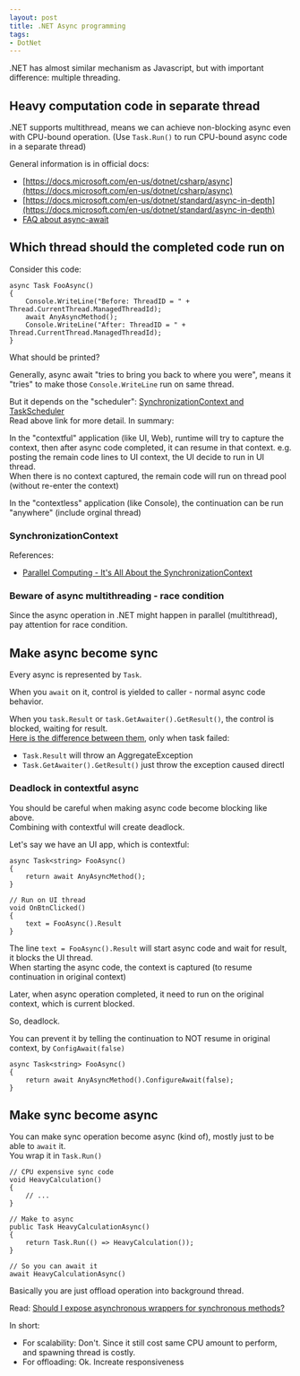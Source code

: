 ```yaml
---
layout: post
title: .NET Async programming
tags:
- DotNet
---
```


.NET has almost similar mechanism as Javascript, but with important difference: multiple threading.

## Heavy computation code in separate thread

.NET supports multithread, means we can achieve non-blocking async even with CPU-bound operation. (Use
`Task.Run()` to run CPU-bound async code in a separate thread)

General information is in official docs:

- [https://docs.microsoft.com/en-us/dotnet/csharp/async](https://docs.microsoft.com/en-us/dotnet/csharp/async)
- [https://docs.microsoft.com/en-us/dotnet/standard/async-in-depth](https://docs.microsoft.com/en-us/dotnet/standard/async-in-depth)
- [FAQ about async-await](https://blogs.msdn.microsoft.com/pfxteam/2012/04/12/asyncawait-faq/)

## Which thread should the completed code run on

Consider this code:

```Csharp
async Task FooAsync()
{
    Console.WriteLine("Before: ThreadID = " + Thread.CurrentThread.ManagedThreadId);
    await AnyAsyncMethod();
    Console.WriteLine("After: ThreadID = " + Thread.CurrentThread.ManagedThreadId);
}
```

What should be printed?

Generally, async await "tries to bring you back to where you were", means it "tries" to make those `Console.WriteLine` run on same thread.

But it depends on the "scheduler": [SynchronizationContext and TaskScheduler](https://devblogs.microsoft.com/pfxteam/await-synchronizationcontext-and-console-apps/)  
Read above link for more detail. In summary:

In the "contextful" application (like UI, Web), runtime will try to capture the context, then after async code completed,
it can resume in that context. e.g. posting the remain code lines to UI context, the UI decide to run in UI thread.  
When there is no context captured, the remain code will run on thread pool (without re-enter the context)

In the "contextless" application (like Console), the continuation can be run "anywhere" (include orginal thread)  

### SynchronizationContext

References:

- [Parallel Computing - It's All About the SynchronizationContext](https://msdn.microsoft.com/en-us/magazine/gg598924.aspx)

### Beware of async multithreading - race condition

Since the async operation in .NET might happen in parallel (multithread), pay attention for race condition.

## Make async become sync

Every async is represented by `Task`.

When you `await` on it, control is yielded to caller - normal async code behavior.

When you `task.Result` or `task.GetAwaiter().GetResult()`, the control is blocked, waiting for result.  
[Here is the difference between them](https://stackoverflow.com/questions/17284517), only when task failed:

- `Task.Result` will throw an AggregateException
- `Task.GetAwaiter().GetResult()` just throw the exception caused directl

### Deadlock in contextful async

You should be careful when making async code become blocking like above.  
Combining with contextful will create deadlock.

Let's say we have an UI app, which is contextful:

```Csharp
async Task<string> FooAsync()
{
    return await AnyAsyncMethod();
}

// Run on UI thread
void OnBtnClicked()
{
    text = FooAsync().Result
}
```

The line `text = FooAsync().Result` will start async code and wait for result, it blocks the UI thread.  
When starting the async code, the context is captured (to resume continuation in original context)

Later, when async operation completed, it need to run on the original context, which is current blocked.

So, deadlock.

You can prevent it by telling the continuation to NOT resume in original context, by `ConfigAwait(false)`

```Csharp
async Task<string> FooAsync()
{
    return await AnyAsyncMethod().ConfigureAwait(false);
}
```

## Make sync become async

You can make sync operation become async (kind of), mostly just to be able to `await` it.  
You wrap it in `Task.Run()`

```Csharp
// CPU expensive sync code
void HeavyCalculation()
{
    // ...
}

// Make to async
public Task HeavyCalculationAsync()
{
    return Task.Run(() => HeavyCalculation());
}

// So you can await it
await HeavyCalculationAsync()
```

Basically you are just offload operation into background thread.

Read: [Should I expose asynchronous wrappers for synchronous methods?](https://devblogs.microsoft.com/pfxteam/should-i-expose-asynchronous-wrappers-for-synchronous-methods/)

In short:

- For scalability: Don't. Since it still cost same CPU amount to perform, and spawning thread is costly.
- For offloading: Ok. Increate responsiveness
